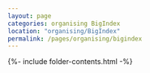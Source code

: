 ```yaml
---
layout: page
categories: organising BigIndex
location: "organising/BigIndex"
permalink: /pages/organising/bigindex
---
```


{%- include folder-contents.html -%}

